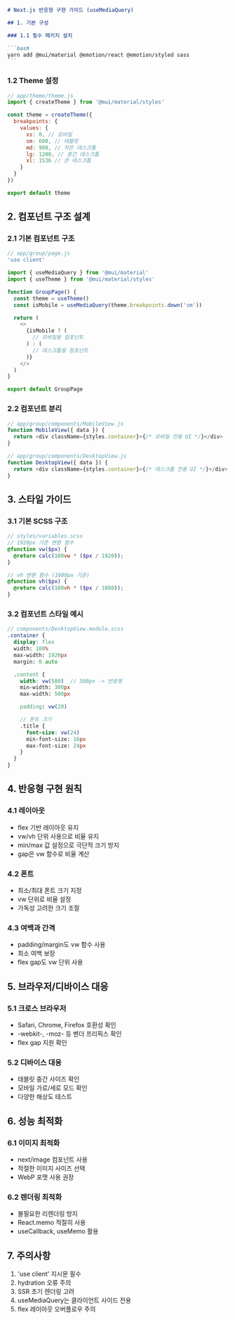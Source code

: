 ````markdown
# Next.js 반응형 구현 가이드 (useMediaQuery)

## 1. 기본 구성

### 1.1 필수 패키지 설치

```bash
yarn add @mui/material @emotion/react @emotion/styled sass
```
````

### 1.2 Theme 설정

```javascript
// app/theme/theme.js
import { createTheme } from '@mui/material/styles'

const theme = createTheme({
  breakpoints: {
    values: {
      xs: 0, // 모바일
      sm: 600, // 태블릿
      md: 900, // 작은 데스크톱
      lg: 1200, // 중간 데스크톱
      xl: 1536 // 큰 데스크톱
    }
  }
})

export default theme
```

## 2. 컴포넌트 구조 설계

### 2.1 기본 컴포넌트 구조

```javascript
// app/group/page.js
'use client'

import { useMediaQuery } from '@mui/material'
import { useTheme } from '@mui/material/styles'

function GroupPage() {
  const theme = useTheme()
  const isMobile = useMediaQuery(theme.breakpoints.down('sm'))

  return (
    <>
      {isMobile ? (
        // 모바일용 컴포넌트
      ) : (
        // 데스크톱용 컴포넌트
      )}
    </>
  )
}

export default GroupPage
```

### 2.2 컴포넌트 분리

```javascript
// app/group/components/MobileView.js
function MobileView({ data }) {
  return <div className={styles.container}>{/* 모바일 전용 UI */}</div>
}

// app/group/components/DesktopView.js
function DesktopView({ data }) {
  return <div className={styles.container}>{/* 데스크톱 전용 UI */}</div>
}
```

## 3. 스타일 가이드

### 3.1 기본 SCSS 구조

```scss
// styles/variables.scss
// 1920px 기준 변환 함수
@function vw($px) {
  @return calc(100vw * ($px / 1920));
}

// vh 변환 함수 (1080px 기준)
@function vh($px) {
  @return calc(100vh * ($px / 1080));
}
```

### 3.2 컴포넌트 스타일 예시

```scss
// components/DesktopView.module.scss
.container {
  display: flex
  width: 100%
  max-width: 1920px
  margin: 0 auto

  .content {
    width: vw(500)  // 500px -> 반응형
    min-width: 300px
    max-width: 500px

    padding: vw(20)

    // 폰트 크기
    .title {
      font-size: vw(24)
      min-font-size: 16px
      max-font-size: 24px
    }
  }
}
```

## 4. 반응형 구현 원칙

### 4.1 레이아웃

- flex 기반 레이아웃 유지
- vw/vh 단위 사용으로 비율 유지
- min/max 값 설정으로 극단적 크기 방지
- gap은 vw 함수로 비율 계산

### 4.2 폰트

- 최소/최대 폰트 크기 지정
- vw 단위로 비율 설정
- 가독성 고려한 크기 조절

### 4.3 여백과 간격

- padding/margin도 vw 함수 사용
- 최소 여백 보장
- flex gap도 vw 단위 사용

## 5. 브라우저/디바이스 대응

### 5.1 크로스 브라우저

- Safari, Chrome, Firefox 호환성 확인
- -webkit-, -moz- 등 벤더 프리픽스 확인
- flex gap 지원 확인

### 5.2 디바이스 대응

- 태블릿 중간 사이즈 확인
- 모바일 가로/세로 모드 확인
- 다양한 해상도 테스트

## 6. 성능 최적화

### 6.1 이미지 최적화

- next/image 컴포넌트 사용
- 적절한 이미지 사이즈 선택
- WebP 포맷 사용 권장

### 6.2 렌더링 최적화

- 불필요한 리렌더링 방지
- React.memo 적절히 사용
- useCallback, useMemo 활용

## 7. 주의사항

1. 'use client' 지시문 필수
2. hydration 오류 주의
3. SSR 초기 렌더링 고려
4. useMediaQuery는 클라이언트 사이드 전용
5. flex 레이아웃 오버플로우 주의

```

```
